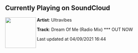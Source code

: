 ## Currently Playing on SoundCloud

[<img align="left" width="100" src="https://i1.sndcdn.com/artworks-6x6Ba2D5fGvogHK9-EROqGw-t500x500.jpg">](https://soundcloud.com/ultravibes/dream-of-me-radio-mix?in=saxurn/sets/reality-mind-side)

**Artist**: Ultravibes 

**Track**: Dream Of Me (Radio Mix) *** OUT NOW

Last updated at 04/09/2021 16:44
